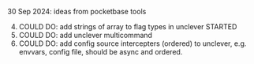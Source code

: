 
30 Sep 2024: ideas from pocketbase tools

4. COULD DO: add strings of array to flag types in unclever STARTED
5. COULD DO: add unclever multicommand
6. COULD DO: add config source intercepters (ordered) to unclever, e.g. envvars, config file, should be async and ordered.